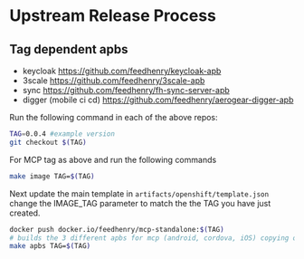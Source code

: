 # Upstream Release Process

## Tag dependent apbs

- keycloak https://github.com/feedhenry/keycloak-apb
- 3scale https://github.com/feedhenry/3scale-apb
- sync https://github.com/feedhenry/fh-sync-server-apb
- digger (mobile ci cd) https://github.com/feedhenry/aerogear-digger-apb  


Run the following command in each of the above repos:

```bash
TAG=0.0.4 #example version
git checkout $(TAG)

```

For MCP tag as above and run the following commands

```bash
make image TAG=$(TAG)

```

Next update the main template in ```artifacts/openshift/template.json``` change the IMAGE_TAG parameter
to match the the TAG you have just created.
```bash
docker push docker.io/feedhenry/mcp-standalone:$(TAG)
# builds the 3 different apbs for mcp (android, cordova, iOS) copying over the main template
make apbs TAG=$(TAG)
```



